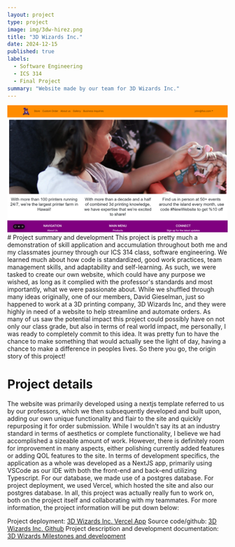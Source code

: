 ```yaml
---
layout: project
type: project
image: img/3dw-hirez.png
title: "3D Wizards Inc."
date: 2024-12-15
published: true
labels:
  - Software Engineering
  - ICS 314
  - Final Project
summary: "Website made by our team for 3D Wizards Inc."
---
```

<img width="800px" class="rounded justify-content: center" src="../img/3dwiz-homepage.png">
# Project summary and development
  This project is pretty much a demonstration of skill application and accumulation throughout both me and my classmates journey through our ICS 314 class, software engineering. We learned much about how code is standardized, good work practices,
  team management skills, and adaptability and self-learning. As such, we were tasked to create our own website, which could have any purpose we wished, as long as it complied with the professor's standards and most importantly, what we were 
  passionate about. While we shuffled through many ideas originally, one of our members, David Gieselman, just so happened to work at a 3D printing company, 3D Wizards Inc, and they were highly in need of a website to help streamline and automate
  orders. As many of us saw the potential impact this project could possibly have on not only our class grade, but also in terms of real world impact, me personally, I was ready to completely commit to this idea. It was pretty fun to have the chance
  to make something that would actually see the light of day, having a chance to make a difference in peoples lives. So there you go, the origin story of this project!

# Project details
  The website was primarily developed using a nextjs template referred to us by our professors, which we then subsequently developed and built upon, adding our own unique functionality and flair to the site and quickly repurposing it for order submission.
  While I wouldn't say its at an industry standard in terms of aesthetics or complete functionality, I believe we had accomplished a sizeable amount of work. However, there is definitely room for improvement in many aspects, either polishing currently added features
  or adding QOL features to the site. In terms of development specifics, the application as a whole was developed as a NextJS app, primarily using VSCode as our IDE with both the front-end and back-end utilizing Typescript. For our database, we made use of a postgres
  database. For project deployment, we used Vercel, which hosted the site and also our postgres database. In all, this project was actually really fun to work on, both on the project itself and collaborating with my teammates. For more information, the project information
  will be put down below:

  Project deployment: [3D Wizards Inc. Vercel App](https://3-d-wizards-inc-two.vercel.app/)
  Source code/github: [3D Wizards Inc. Github](https://github.com/3D-Wizards-Inc/3D-Wizards-Inc)
  Project description and development documentation: [3D Wizards Milestones and development](https://3D-Wizards-Inc.github.io)
